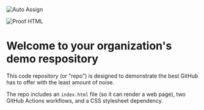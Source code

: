 ![Auto Assign](https://github.com/TraitForge/demo-repository/actions/workflows/auto-assign.yml/badge.svg)

![Proof HTML](https://github.com/TraitForge/demo-repository/actions/workflows/proof-html.yml/badge.svg)

# Welcome to your organization's demo respository
This code repository (or "repo") is designed to demonstrate the best GitHub has to offer with the least amount of noise.

The repo includes an `index.html` file (so it can render a web page), two GitHub Actions workflows, and a CSS stylesheet dependency.
